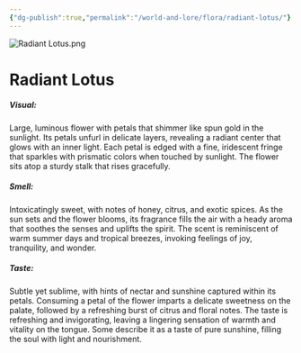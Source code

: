 ```yaml
---
{"dg-publish":true,"permalink":"/world-and-lore/flora/radiant-lotus/"}
---
```



![Radiant Lotus.png](/img/user/zAssets/Radiant%20Lotus.png)
# Radiant Lotus
##### Visual:
Large, luminous flower with petals that shimmer like spun gold in the sunlight. Its petals unfurl in delicate layers, revealing a radiant center that glows with an inner light. Each petal is edged with a fine, iridescent fringe that sparkles with prismatic colors when touched by sunlight. The flower sits atop a sturdy stalk that rises gracefully.

##### Smell:
Intoxicatingly sweet, with notes of honey, citrus, and exotic spices. As the sun sets and the flower blooms, its fragrance fills the air with a heady aroma that soothes the senses and uplifts the spirit. The scent is reminiscent of warm summer days and tropical breezes, invoking feelings of joy, tranquility, and wonder.

##### Taste:
Subtle yet sublime, with hints of nectar and sunshine captured within its petals. Consuming a petal of the flower imparts a delicate sweetness on the palate, followed by a refreshing burst of citrus and floral notes. The taste is refreshing and invigorating, leaving a lingering sensation of warmth and vitality on the tongue. Some describe it as a taste of pure sunshine, filling the soul with light and nourishment.